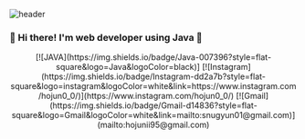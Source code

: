 ![header](https://capsule-render.vercel.app/api?type=Waving&color=auto&height=300&section=header&text=Be%20Smarter)
### 👋 Hi there! I'm web developer using Java 👋
<div align=center>
[![JAVA](https://img.shields.io/badge/Java-007396?style=flat-square&logo=Java&logoColor=black)]
[![Instagram](https://img.shields.io/badge/Instagram-dd2a7b?style=flat-square&logo=instagram&logoColor=white&link=https://www.instagram.com/hojun0_0/)](https://www.instagram.com/hojun0_0/) 
[![Gmail](https://img.shields.io/badge/Gmail-d14836?style=flat-square&logo=Gmail&logoColor=white&link=mailto:snugyun01@gmail.com)](mailto:hojunii95@gmail.com)
</div>

<!--
**loltaeja/loltaeja** is a ✨ _special_ ✨ repository because its `README.md` (this file) appears on your GitHub profile.

Here are some ideas to get you started:

- 🔭 I’m currently working on ...
- 🌱 I’m currently learning ...
- 👯 I’m looking to collaborate on ...
- 🤔 I’m looking for help with ...
- 💬 Ask me about ...
- 📫 How to reach me: ...
- 😄 Pronouns: ...
- ⚡ Fun fact: ...
-->
